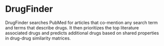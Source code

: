 # DrugFinder
DrugFinder searches PubMed for articles that co-mention any search term and terms that describe drugs.  It then prioritizes the top literature associated drugs and predicts additional drugs based on shared properties in drug-drug similarity matrices.
